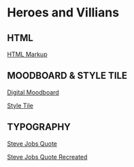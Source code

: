 # Heroes and Villians

## HTML

[HTML Markup](https://csd3sign.github.io/Heroes-Villians/index.html)

## MOODBOARD & STYLE TILE

[Digital Moodboard](https://niice.co/m/a80200c316e389e13dc9871c0b7ccb4f)

[Style Tile]()

## TYPOGRAPHY 

[Steve Jobs Quote]()

[Steve Jobs Quote Recreated](https://csd3sign.github.io/Heroes-and-Villains-Type-Poster/)
